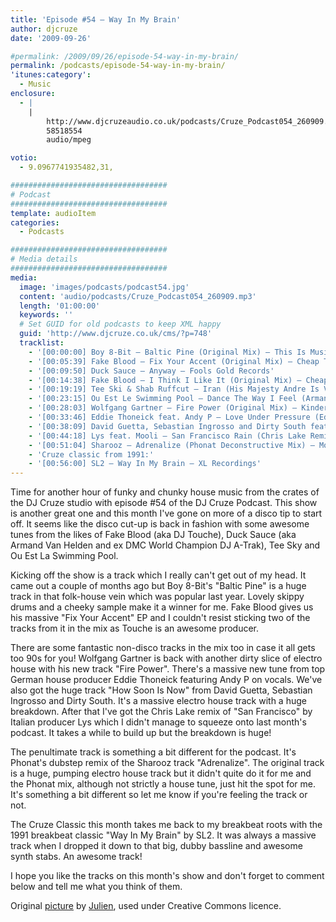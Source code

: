 ```yaml
---
title: 'Episode #54 – Way In My Brain'
author: djcruze
date: '2009-09-26'

#permalink: /2009/09/26/episode-54-way-in-my-brain/
permalink: /podcasts/episode-54-way-in-my-brain/
'itunes:category':
  - Music
enclosure:
  - |
    |
        http://www.djcruzeaudio.co.uk/podcasts/Cruze_Podcast054_260909.mp3
        58518554
        audio/mpeg

votio:
  - 9.0967741935482,31,

###################################
# Podcast
###################################
template: audioItem
categories:
  - Podcasts

###################################
# Media details
###################################
media:
  image: 'images/podcasts/podcast54.jpg'
  content: 'audio/podcasts/Cruze_Podcast054_260909.mp3'
  length: '01:00:00'
  keywords: ''
  # Set GUID for old podcasts to keep XML happy
  guid: 'http://www.djcruze.co.uk/cms/?p=748'
  tracklist:
    - '[00:00:00] Boy 8-Bit – Baltic Pine (Original Mix) – This Is Music Ltd.'
    - '[00:05:39] Fake Blood – Fix Your Accent (Original Mix) – Cheap Thrills'
    - '[00:09:50] Duck Sauce – Anyway – Fools Gold Records'
    - '[00:14:38] Fake Blood – I Think I Like It (Original Mix) – Cheap Thrills'
    - '[00:19:19] Tee Ski & Shab Ruffcut – Iran (His Majesty Andre Is Very Lazy Mix) – ESP Records'
    - '[00:23:15] Ou Est Le Swimming Pool – Dance The Way I Feel (Armand Van Helden Club Mix) – Stiff Records'
    - '[00:28:03] Wolfgang Gartner – Fire Power (Original Mix) – Kindergarten'
    - '[00:33:46] Eddie Thoneick feat. Andy P – Love Under Pressure (Eddie Thoneick Remix) – Tonik Recordings'
    - '[00:38:09] David Guetta, Sebastian Ingrosso and Dirty South feat. Julie McKnight – How Soon Is Now (Extended Version) – Fk Me I'm Famous'
    - '[00:44:18] Lys feat. Mooli – San Francisco Rain (Chris Lake Remix) – Rising Music'
    - '[00:51:04] Sharooz – Adrenalize (Phonat Deconstructive Mix) – Mofo Hifi Records'
    - 'Cruze classic from 1991:'
    - '[00:56:00] SL2 – Way In My Brain – XL Recordings'
---
```


Time for another hour of funky and chunky house music from the crates of the DJ Cruze studio with episode #54 of the DJ Cruze Podcast. This show is another great one and this month I've gone on more of a disco tip to start off. It seems like the disco cut-up is back in fashion with some awesome tunes from the likes of Fake Blood (aka DJ Touche), Duck Sauce (aka Armand Van Helden and ex DMC World Champion DJ A-Trak), Tee Sky and Ou Est La Swimming Pool.

Kicking off the show is a track which I really can't get out of my head. It came out a couple of months ago but Boy 8-Bit's "Baltic Pine" is a huge track in that folk-house vein which was popular last year. Lovely skippy drums and a cheeky sample make it a winner for me. Fake Blood gives us his massive "Fix Your Accent" EP and I couldn't resist sticking two of the tracks from it in the mix as Touche is an awesome producer.

There are some fantastic non-disco tracks in the mix too in case it all gets too 90s for you! Wolfgang Gartner is back with another dirty slice of electro house with his new track "Fire Power". There's a massive new tune from top German house producer Eddie Thoneick featuring Andy P on vocals. We've also got the huge track "How Soon Is Now" from David Guetta, Sebastian Ingrosso and Dirty South. It's a massive electro house track with a huge breakdown. After that I've got the Chris Lake remix of "San Francisco" by Italian producer Lys which I didn't manage to squeeze onto last month's podcast. It takes a while to build up but the breakdown is huge!

The penultimate track is something a bit different for the podcast. It's Phonat's dubstep remix of the Sharooz track "Adrenalize". The original track is a huge, pumping electro house track but it didn't quite do it for me and the Phonat mix, although not strictly a house tune, just hit the spot for me. It's something a bit different so let me know if you're feeling the track or not.

The Cruze Classic this month takes me back to my breakbeat roots with the 1991 breakbeat classic "Way In My Brain" by SL2. It was always a massive track when I dropped it down to that big, dubby bassline and awesome synth stabs. An awesome track!

I hope you like the tracks on this month's show and don't forget to comment below and tell me what you think of them.

Original [picture][4] by [Julien][5], used under Creative Commons licence.

[1]: http://www.djcruze.co.uk/cms/wp-content/uploads/2009/09/podcast54.jpg
[2]: http://www.djcruze.co.uk/cms/wp-content/DownloadButton.gif
[3]: http://www.djcruzeaudio.co.uk/podcasts/Cruze_Podcast054_260909.mp3
[4]: http://www.flickr.com/photos/spidey-man/228168488/
[5]: http://www.flickr.com/photos/spidey-man/
